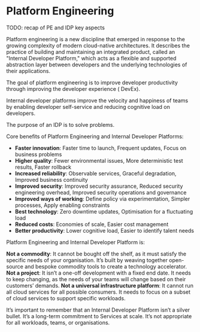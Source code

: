 # Platform Engineering

TODO: recap of PE and IDP key aspects

Platform engineering is a new discipline that emerged in response to the growing complexity of modern cloud-native
architectures. It describes the practice of building and maintaining an integrated product, called an "Internal
Developer Platform," which acts as a flexible and supported abstraction layer between developers and the underlying
technologies of their applications.

The goal of platform engineering is to improve developer productivity through improving the developer experience (
DevEx).

Internal developer platforms improve the velocity and happiness of teams by enabling developer self-service and reducing
cognitive load on developers.

The purpose of an IDP is to solve problems.

[//]: # ( https://humanitec.com/platform-engineering)
[//]: # (https://humanitec.com/blog/what-is-an-internal-developer-platform)

Core benefits of Platform Engineering and Internal Developer Platforms:

- **Faster innovation**: Faster time to launch, Frequent updates, Focus on business problems
- **Higher quality**: Fewer environmental issues, More deterministic test results, Faster rollback
- **Increased reliability**: Observable services, Graceful degradation, Improved business continuity
- **Improved security**: Improved security assurance, Reduced security engineering overhead, Improved security
  operations and governance
- **Improved ways of working**: Define policy via experimentation, Simpler processes, Apply enabling constraints
- **Best technology**: Zero downtime updates, Optimisation for a fluctuating load
- **Reduced costs**: Economies of scale, Easier cost management
- **Better productivity**: Lower cognitive load, Easier to identify talent needs

Platform Engineering and Internal Developer Platform is:

**Not a commodity**: It cannot be bought off the shelf, as it must satisfy the specific needs of your organisation. It’s
built by weaving together open-source and bespoke commodity tools to create a technology accelerator.
**Not a project**: It isn’t a one-off development with a fixed end date. It needs to keep changing, as the needs of your
teams will change based on their customers’ demands.
**Not a universal infrastructure platform**: It cannot run all cloud services for all possible consumers. It needs to
focus on a subset of cloud services to support specific workloads.

It’s important to remember that an Internal Developer Platform isn’t a silver bullet. It’s a long-term commitment to
Services at scale. It’s not appropriate for all workloads, teams, or organisations.
